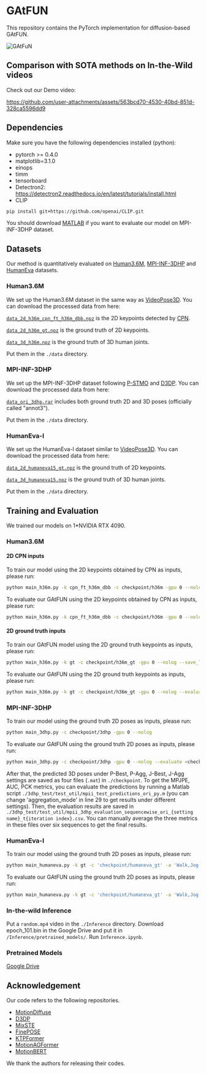 # GAtFUN

This repository contains the PyTorch implementation for diffusion-based GAtFUN.

![GAtFuN](https://github.com/user-attachments/assets/b7797947-9ace-4944-9970-ec3dc26bf1fb)

## Comparison with SOTA methods on In-the-Wild videos

Check out our Demo video: 

https://github.com/user-attachments/assets/563bcd70-4530-40bd-851d-328ca5596dd9


## Dependencies
Make sure you have the following dependencies installed (python):

* pytorch >= 0.4.0
* matplotlib=3.1.0
* einops
* timm
* tensorboard
* Detectron2: https://detectron2.readthedocs.io/en/latest/tutorials/install.html
* CLIP
  
```bash
pip install git+https://github.com/openai/CLIP.git
```

You should download [MATLAB](https://www.mathworks.com/products/matlab-online.html) if you want to evaluate our model on MPI-INF-3DHP dataset.

## Datasets

Our method is quantitatively evaluated on [Human3.6M](http://vision.imar.ro/human3.6m), [MPI-INF-3DHP](https://vcai.mpi-inf.mpg.de/3dhp-dataset/) and [HumanEva](http://humaneva.is.tue.mpg.de/) datasets. 

### Human3.6M
We set up the Human3.6M dataset in the same way as [VideoPose3D](https://github.com/facebookresearch/VideoPose3D/blob/master/DATASETS.md).  You can download the processed data from here: 

[`data_2d_h36m_cpn_ft_h36m_dbb.npz`](https://drive.google.com/file/d/1ina9zTS1ZnT2sjdFYr9GTnljWYdTM82S/view?usp=sharing) is the 2D keypoints detected by [CPN](https://github.com/GengDavid/pytorch-cpn).  

[`data_2d_h36m_gt.npz`](https://drive.google.com/file/d/1ZWQSCGaMjqpnjsPoOwvQS9dO_1XWc4jx/view?usp=sharing) is the ground truth of 2D keypoints. 

[`data_3d_h36m.npz`](https://drive.google.com/file/d/1GBPBBBnL19MbMHqx7Cl-xaLkgAy8vHqR/view?usp=sharing) is the ground truth of 3D human joints. 

Put them in the `./data` directory.

### MPI-INF-3DHP
We set up the MPI-INF-3DHP dataset following [P-STMO](https://github.com/paTRICK-swk/P-STMO) and [D3DP](https://github.com/paTRICK-swk/D3DP/tree/main). You can download the processed data from here:

[`data_ori_3dhp.rar`](https://drive.google.com/file/d/18ZC4bD0-esmx-JQoz4Gcu5ytwJDE1U8c/view?usp=sharing) includes both ground truth 2D and 3D poses (officially called "annot3").

Put them in the `./data` directory. 

### HumanEva-I
We set up the HumanEva-I dataset similar to [VideoPose3D](https://github.com/facebookresearch/VideoPose3D/blob/master/DATASETS.md). You can download the processed data from here:

[`data_2d_humaneva15_gt.npz`](https://drive.google.com/file/d/1kNoTuypL-jGRcdGqyBYRIB3iWfIeiQmh/view?usp=sharing) is the ground truth of 2D keypoints. 

[`data_3d_humaneva15.npz`](https://drive.google.com/file/d/1BtuijI1aYeXFZIgFI7je0PD8G7xP2-nt/view?usp=sharing) is the ground truth of 3D human joints. 

Put them in the `./data` directory.

## Training and Evaluation

We trained our models on 1*NVIDIA RTX 4090.

### Human3.6M

#### 2D CPN inputs
To train our model using the 2D keypoints obtained by CPN as inputs, please run:
```bash
python main_h36m.py -k cpn_ft_h36m_dbb -c checkpoint/h36m -gpu 0 --nolog
```

To evaluate our GAtFUN using the 2D keypoints obtained by CPN as inputs, please run:
```bash
python main_h36m.py -k cpn_ft_h36m_dbb -c checkpoint/h36m -gpu 0 --nolog --evaluate <checkpoint_file> -num_proposals 20 -sampling_timesteps 10 --p2
```

#### 2D ground truth inputs
To train our GAtFUN model using the 2D ground truth keypoints as inputs, please run:
```bash
python main_h36m.py -k gt -c checkpoint/h36m_gt -gpu 0 --nolog --save_lmin 21 --save_lmax 23
```

To evaluate our GAtFUN using the 2D ground truth keypoints as inputs, please run:
```bash
python main_h36m.py -k gt -c checkpoint/h36m_gt -gpu 0 --nolog --evaluate <checkpoint_file> -num_proposals 20 -sampling_timesteps 10 --p2
```

### MPI-INF-3DHP
To train our model using the ground truth 2D poses as inputs, please run:
```bash
python main_3dhp.py -c checkpoint/3dhp -gpu 0 --nolog
```

To evaluate our GAtFUN using the ground truth 2D poses as inputs, please run:
```bash
python main_3dhp.py -c checkpoint/3dhp -gpu 0 --nolog --evaluate <checkpoint_file> -num_proposals 20 -sampling_timesteps 10
```
After that, the predicted 3D poses under P-Best, P-Agg, J-Best, J-Agg settings are saved as four files (`.mat`) in `./checkpoint`. To get the MPJPE, AUC, PCK metrics, you can evaluate the predictions by running a Matlab script `./3dhp_test/test_util/mpii_test_predictions_ori_py.m` (you can change 'aggregation_mode' in line 29 to get results under different settings). Then, the evaluation results are saved in `./3dhp_test/test_util/mpii_3dhp_evaluation_sequencewise_ori_{setting name}_t{iteration index}.csv`. You can manually average the three metrics in these files over six sequences to get the final results.

### HumanEva-I
To train our model using the ground truth 2D poses as inputs, please run:
```bash
python main_humaneva.py -k gt -c 'checkpoint/humaneva_gt' -a 'Walk,Jog' -gpu 0 --nolog
```

To evaluate our GAtFUN using the ground truth 2D poses as inputs, please run:
```bash
python main_humaneva.py -k gt -c 'checkpoint/humaneva_gt' -a 'Walk,Jog' -gpu 0 --nolog --evaluate <checkpoint_file> --by-subject -num_proposals 20 -sampling_timesteps 10 --p2
```

### In-the-wild Inference

Put a `random.mp4` video in the  `./Inference` directory. Download epoch_101.bin in the Google Drive and put it in `/Inference/pretrained_models/`. Run `Inference.ipynb`.

### Pretrained Models
[Google Drive](https://drive.google.com/drive/folders/1iEc6o7KlUfYpOYCN5Eo_rN0phLHnJrP1?usp=sharing)

## Acknowledgement
Our code refers to the following repositories.
* [MotionDiffuse](https://github.com/mingyuan-zhang/MotionDiffuse)
* [D3DP](https://github.com/paTRICK-swk/D3DP)
* [MixSTE](https://github.com/JinluZhang1126/MixSTE)
* [FinePOSE](https://github.com/PKU-ICST-MIPL/FinePOSE_CVPR2024)
* [KTPFormer](https://github.com/JihuaPeng/KTPFormer)
* [MotionAGFormer](https://github.com/TaatiTeam/MotionAGFormer)
* [MotionBERT](https://github.com/Walter0807/MotionBERT)

We thank the authors for releasing their codes.


